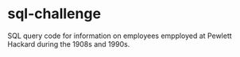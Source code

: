 # sql-challenge

SQL query code for information on employees empployed at Pewlett Hackard during the 1908s and 1990s. 

